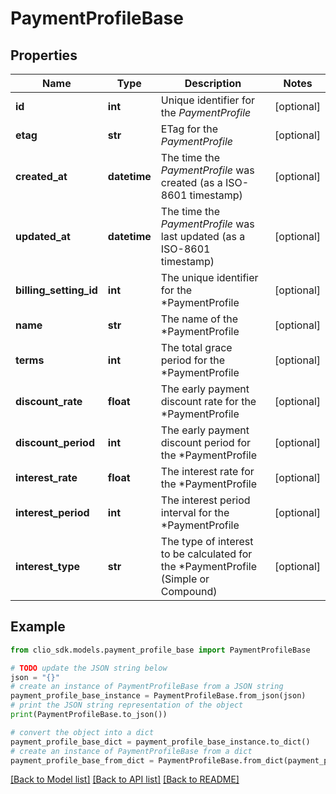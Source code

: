 # PaymentProfileBase


## Properties

Name | Type | Description | Notes
------------ | ------------- | ------------- | -------------
**id** | **int** | Unique identifier for the *PaymentProfile* | [optional] 
**etag** | **str** | ETag for the *PaymentProfile* | [optional] 
**created_at** | **datetime** | The time the *PaymentProfile* was created (as a ISO-8601 timestamp) | [optional] 
**updated_at** | **datetime** | The time the *PaymentProfile* was last updated (as a ISO-8601 timestamp) | [optional] 
**billing_setting_id** | **int** | The unique identifier for the *PaymentProfile | [optional] 
**name** | **str** | The name of the *PaymentProfile | [optional] 
**terms** | **int** | The total grace period for the *PaymentProfile | [optional] 
**discount_rate** | **float** | The early payment discount rate for the *PaymentProfile | [optional] 
**discount_period** | **int** | The early payment discount period for the *PaymentProfile | [optional] 
**interest_rate** | **float** | The interest rate for the *PaymentProfile | [optional] 
**interest_period** | **int** | The interest period interval for the *PaymentProfile | [optional] 
**interest_type** | **str** | The type of interest to be calculated for the *PaymentProfile (Simple or Compound) | [optional] 

## Example

```python
from clio_sdk.models.payment_profile_base import PaymentProfileBase

# TODO update the JSON string below
json = "{}"
# create an instance of PaymentProfileBase from a JSON string
payment_profile_base_instance = PaymentProfileBase.from_json(json)
# print the JSON string representation of the object
print(PaymentProfileBase.to_json())

# convert the object into a dict
payment_profile_base_dict = payment_profile_base_instance.to_dict()
# create an instance of PaymentProfileBase from a dict
payment_profile_base_from_dict = PaymentProfileBase.from_dict(payment_profile_base_dict)
```
[[Back to Model list]](../README.md#documentation-for-models) [[Back to API list]](../README.md#documentation-for-api-endpoints) [[Back to README]](../README.md)


